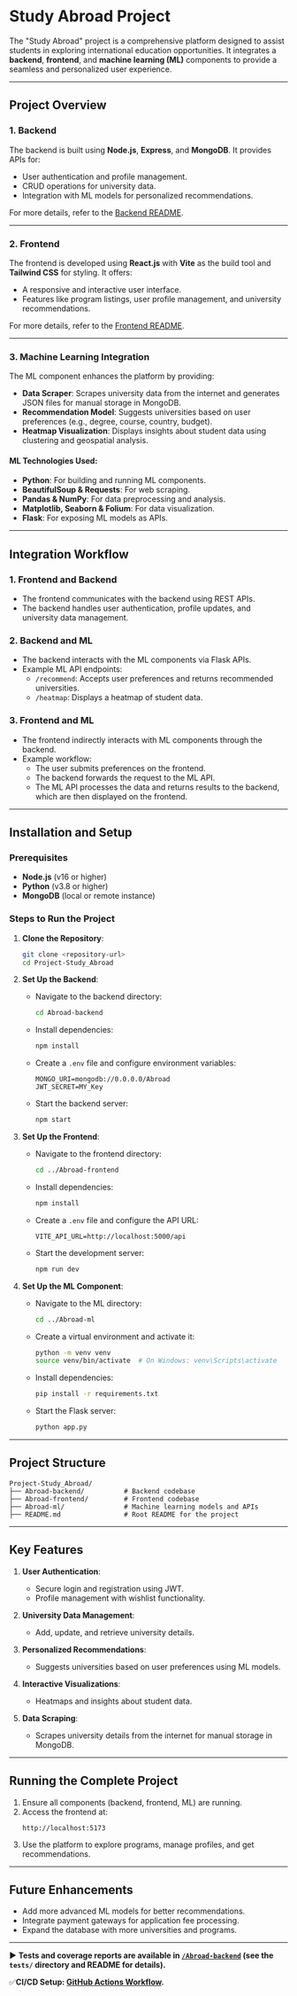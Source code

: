 # Study Abroad Project

The "Study Abroad" project is a comprehensive platform designed to assist students in exploring international education opportunities. It integrates a **backend**, **frontend**, and **machine learning (ML)** components to provide a seamless and personalized user experience.

---

## Project Overview

### 1. **Backend**
The backend is built using **Node.js**, **Express**, and **MongoDB**. It provides APIs for:
- User authentication and profile management.
- CRUD operations for university data.
- Integration with ML models for personalized recommendations.

For more details, refer to the [Backend README](./Abroad-backend/README.md).

---

### 2. **Frontend**
The frontend is developed using **React.js** with **Vite** as the build tool and **Tailwind CSS** for styling. It offers:
- A responsive and interactive user interface.
- Features like program listings, user profile management, and university recommendations.

For more details, refer to the [Frontend README](./Abroad-frontend/README.md).

---

### 3. **Machine Learning Integration**
The ML component enhances the platform by providing:
- **Data Scraper**: Scrapes university data from the internet and generates JSON files for manual storage in MongoDB.
- **Recommendation Model**: Suggests universities based on user preferences (e.g., degree, course, country, budget).
- **Heatmap Visualization**: Displays insights about student data using clustering and geospatial analysis.

#### ML Technologies Used:
- **Python**: For building and running ML components.
- **BeautifulSoup & Requests**: For web scraping.
- **Pandas & NumPy**: For data preprocessing and analysis.
- **Matplotlib, Seaborn & Folium**: For data visualization.
- **Flask**: For exposing ML models as APIs.

---

## Integration Workflow

### 1. **Frontend and Backend**
- The frontend communicates with the backend using REST APIs.
- The backend handles user authentication, profile updates, and university data management.

### 2. **Backend and ML**
- The backend interacts with the ML components via Flask APIs.
- Example ML API endpoints:
  - `/recommend`: Accepts user preferences and returns recommended universities.
  - `/heatmap`: Displays a heatmap of student data.

### 3. **Frontend and ML**
- The frontend indirectly interacts with ML components through the backend.
- Example workflow:
  - The user submits preferences on the frontend.
  - The backend forwards the request to the ML API.
  - The ML API processes the data and returns results to the backend, which are then displayed on the frontend.

---

## Installation and Setup

### Prerequisites
- **Node.js** (v16 or higher)
- **Python** (v3.8 or higher)
- **MongoDB** (local or remote instance)

### Steps to Run the Project

1. **Clone the Repository**:
   ```bash
   git clone <repository-url>
   cd Project-Study_Abroad
   ```

2. **Set Up the Backend**:
   - Navigate to the backend directory:
     ```bash
     cd Abroad-backend
     ```
   - Install dependencies:
     ```bash
     npm install
     ```
   - Create a `.env` file and configure environment variables:
     ```properties
     MONGO_URI=mongodb://0.0.0.0/Abroad
     JWT_SECRET=MY_Key
     ```
   - Start the backend server:
     ```bash
     npm start
     ```

3. **Set Up the Frontend**:
   - Navigate to the frontend directory:
     ```bash
     cd ../Abroad-frontend
     ```
   - Install dependencies:
     ```bash
     npm install
     ```
   - Create a `.env` file and configure the API URL:
     ```properties
     VITE_API_URL=http://localhost:5000/api
     ```
   - Start the development server:
     ```bash
     npm run dev
     ```

4. **Set Up the ML Component**:
   - Navigate to the ML directory:
     ```bash
     cd ../Abroad-ml
     ```
   - Create a virtual environment and activate it:
     ```bash
     python -m venv venv
     source venv/bin/activate  # On Windows: venv\Scripts\activate
     ```
   - Install dependencies:
     ```bash
     pip install -r requirements.txt
     ```
   - Start the Flask server:
     ```bash
     python app.py
     ```

---

## Project Structure

```
Project-Study_Abroad/
├── Abroad-backend/          # Backend codebase
├── Abroad-frontend/         # Frontend codebase
├── Abroad-ml/               # Machine learning models and APIs
├── README.md                # Root README for the project
```

---

## Key Features

1. **User Authentication**:
   - Secure login and registration using JWT.
   - Profile management with wishlist functionality.

2. **University Data Management**:
   - Add, update, and retrieve university details.

3. **Personalized Recommendations**:
   - Suggests universities based on user preferences using ML models.

4. **Interactive Visualizations**:
   - Heatmaps and insights about student data.

5. **Data Scraping**:
   - Scrapes university details from the internet for manual storage in MongoDB.

---

## Running the Complete Project

1. Ensure all components (backend, frontend, ML) are running.
2. Access the frontend at:
   ```
   http://localhost:5173
   ```
3. Use the platform to explore programs, manage profiles, and get recommendations.

---

## Future Enhancements

- Add more advanced ML models for better recommendations.
- Integrate payment gateways for application fee processing.
- Expand the database with more universities and programs.

---

▶️ **Tests and coverage reports are available in [`/Abroad-backend`](./Abroad-backend) (see the `tests/` directory and README for details).**

✅**CI/CD Setup: [GitHub Actions Workflow](.github/workflows/main.yml).**




